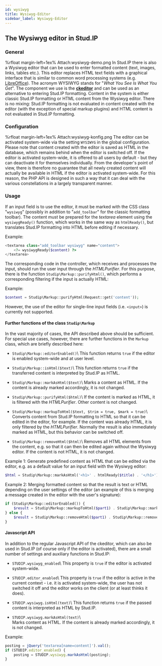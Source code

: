 ```yaml
---
id: wysiwyg
title: Wysiwyg-Editor
sidebar_label: Wysiwyg-Editor
---
```


## The Wysiwyg editor in Stud.IP

### General

%rfloat margin-left=1ex% Attach:wysiwyg-demo.png
In Stud.IP there is also a Wysiwyg editor that can be used to enter formatted content (text, images, links, tables etc.). This editor replaces HTML text fields with a graphical interface that is similar to common word processing systems (e.g. [LibreOffice](http://www.libreoffice.org/)). The acronym WYSIWYG stands for "*What You See Is What You Get*". The component we use is the [**ckeditor**](http://ckeditor.com) and can be used as an alternative to entering Stud.IP formatting. Content in the system is either classic Stud.IP formatting or HTML content from the Wysiwyg editor. There is no mixing: Stud.IP formatting is not evaluated in content created with the editor (with the exception of special markup plugins) and HTML content is not evaluated in Stud.IP formatting.

### Configuration

%rfloat margin-left=1ex% Attach:wysiwyg-konfig.png
The editor can be activated system-wide via the setting `WYSIWYG` in the global configuration. Please note that content created with the editor is saved as HTML in the database, which remains behind when the editor is switched off. If the editor is activated system-wide, it is offered to all users by default - but they can deactivate it for themselves individually. From the developer's point of view, there is therefore no guarantee that all newly created content will actually be available in HTML if the editor is activated system-wide. For this reason, the PHP API is designed in such a way that it can deal with the various constellations in a largely transparent manner.

### Usage

If an input field is to use the editor, it must be marked with the CSS class "`wysiwyg`" (possibly in addition to "`add_toolbar`" for the classic formatting toolbar). The content must be prepared for the *textarea* element using the `wysiwygReady()` function, which works in the same way as `htmlReady()`, but translates Stud.IP formatting into HTML before editing if necessary.

Example:
```php
<textarea class="add_toolbar wysiwyg" name="content">
    <?= wysiwygReady($content) ?>
</textarea>
```

The corresponding code in the controller, which receives and processes the input, should run the user input through the *HTMLPurifier*. For this purpose, there is the function `Studip\Markup::purifyHtml()`, which performs a corresponding filtering if the input is actually HTML:

Example:
```php
$content = Studip\Markup::purifyHtml(Request::get('content'));
```

However, the use of the editor for single-line input fields (i.e. `<input>`) is currently not supported.

#### Further functions of the class `Studip\Markup`

In the vast majority of cases, the API described above should be sufficient. For special use cases, however, there are further functions in the `Markup` class, which are briefly described here:

* `Studip\Markup::editorEnabled()`\\
  This function returns `true` if the editor is enabled system-wide and at user level.

* `Studip\Markup::isHtml($text)`\\
  This function returns `true` if the transferred content is interpreted by Stud.IP as HTML.

* `Studip\Markup::markAsHtml($text)`\\
  Marks a content as HTML. If the content is already marked accordingly, it is not changed.

* `Studip\Markup::purifyHtml($html)`\\
  If the content is marked as HTML, it is filtered with the *HTMLPurifier*. Other content is not changed.

* `Studip\Markup::markupToHtml($text, $trim = true, $mark = true)`\\
  Converts content from Stud.IP formatting to HTML so that it can be edited in the editor, for example. If the content was already HTML, it is only filtered by the *HTMLPurifier*. Normally the result is also immediately marked as HTML, but this behavior can be switched off.

* `Studip\Markup::removeHtml($html)`\\
  Removes all HTML elements from the content, e.g. so that it can then be edited again without the Wysiwyg editor. If the content is not HTML, it is not changed.

Example 1: Generate predefined content as HTML that can be edited via the editor, e.g. as a default value for an input field with the Wysiwyg editor:

```php
$html = Studip\Markup::markAsHtml('<h1>' . htmlReady($title) . '</h1>');
```

Example 2: Merging formatted content so that the result is text or HTML depending on the user settings of the editor (an example of this is merging a message created in the editor with the user's signature):

```php
if (Studip\Markup::editorEnabled()) {
    $result = Studip\Markup::markupToHtml($part1) . Studip\Markup::markupToHtml($part2);
} else {
    $result = Studip\Markup::removeHtml($part1) . Studip\Markup::removeHtml($part2);
}
```

#### Javascript API

In addition to the regular Javascript API of the ckeditor, which can also be used in Stud.IP (of course only if the editor is activated), there are a small number of settings and auxiliary functions in Stud.IP:

* `STUDIP.wysiwyg_enabled`\\
  This property is `true` if the editor is activated system-wide.

* `STUDIP.editor_enabled`\\
  This property is `true` if the editor is active in the current context - i.e. it is activated system-wide, the user has not switched it off and the editor works on the client (or at least thinks it does).

* `STUDIP.wysiwyg.isHtml(text)`\\
  This function returns `true` if the passed content is interpreted as HTML by Stud.IP.

* `STUDIP.wysiwyg.markAsHtml(text)`\\\
  Marks content as HTML. If the content is already marked accordingly, it is not changed.

Example:

```javascript
posting = jQuery('textarea[name=content]').val();
if (STUDIP.editor_enabled) {
    posting = STUDIP.wysiwyg.markAsHtml(posting);
}
```
